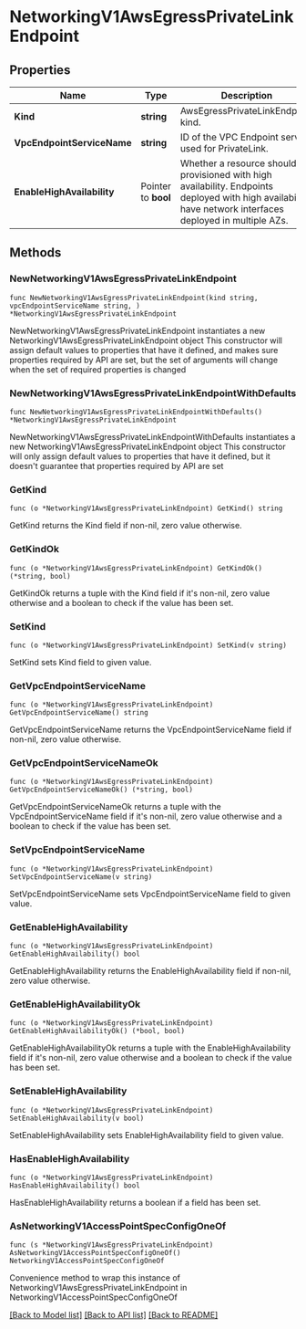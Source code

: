 # NetworkingV1AwsEgressPrivateLinkEndpoint

## Properties

Name | Type | Description | Notes
------------ | ------------- | ------------- | -------------
**Kind** | **string** | AwsEgressPrivateLinkEndpoint kind. | 
**VpcEndpointServiceName** | **string** | ID of the VPC Endpoint service used for PrivateLink. | 
**EnableHighAvailability** | Pointer to **bool** | Whether a resource should be provisioned with high availability. Endpoints deployed with high availability have network interfaces deployed in multiple AZs. | [optional] 

## Methods

### NewNetworkingV1AwsEgressPrivateLinkEndpoint

`func NewNetworkingV1AwsEgressPrivateLinkEndpoint(kind string, vpcEndpointServiceName string, ) *NetworkingV1AwsEgressPrivateLinkEndpoint`

NewNetworkingV1AwsEgressPrivateLinkEndpoint instantiates a new NetworkingV1AwsEgressPrivateLinkEndpoint object
This constructor will assign default values to properties that have it defined,
and makes sure properties required by API are set, but the set of arguments
will change when the set of required properties is changed

### NewNetworkingV1AwsEgressPrivateLinkEndpointWithDefaults

`func NewNetworkingV1AwsEgressPrivateLinkEndpointWithDefaults() *NetworkingV1AwsEgressPrivateLinkEndpoint`

NewNetworkingV1AwsEgressPrivateLinkEndpointWithDefaults instantiates a new NetworkingV1AwsEgressPrivateLinkEndpoint object
This constructor will only assign default values to properties that have it defined,
but it doesn't guarantee that properties required by API are set

### GetKind

`func (o *NetworkingV1AwsEgressPrivateLinkEndpoint) GetKind() string`

GetKind returns the Kind field if non-nil, zero value otherwise.

### GetKindOk

`func (o *NetworkingV1AwsEgressPrivateLinkEndpoint) GetKindOk() (*string, bool)`

GetKindOk returns a tuple with the Kind field if it's non-nil, zero value otherwise
and a boolean to check if the value has been set.

### SetKind

`func (o *NetworkingV1AwsEgressPrivateLinkEndpoint) SetKind(v string)`

SetKind sets Kind field to given value.


### GetVpcEndpointServiceName

`func (o *NetworkingV1AwsEgressPrivateLinkEndpoint) GetVpcEndpointServiceName() string`

GetVpcEndpointServiceName returns the VpcEndpointServiceName field if non-nil, zero value otherwise.

### GetVpcEndpointServiceNameOk

`func (o *NetworkingV1AwsEgressPrivateLinkEndpoint) GetVpcEndpointServiceNameOk() (*string, bool)`

GetVpcEndpointServiceNameOk returns a tuple with the VpcEndpointServiceName field if it's non-nil, zero value otherwise
and a boolean to check if the value has been set.

### SetVpcEndpointServiceName

`func (o *NetworkingV1AwsEgressPrivateLinkEndpoint) SetVpcEndpointServiceName(v string)`

SetVpcEndpointServiceName sets VpcEndpointServiceName field to given value.


### GetEnableHighAvailability

`func (o *NetworkingV1AwsEgressPrivateLinkEndpoint) GetEnableHighAvailability() bool`

GetEnableHighAvailability returns the EnableHighAvailability field if non-nil, zero value otherwise.

### GetEnableHighAvailabilityOk

`func (o *NetworkingV1AwsEgressPrivateLinkEndpoint) GetEnableHighAvailabilityOk() (*bool, bool)`

GetEnableHighAvailabilityOk returns a tuple with the EnableHighAvailability field if it's non-nil, zero value otherwise
and a boolean to check if the value has been set.

### SetEnableHighAvailability

`func (o *NetworkingV1AwsEgressPrivateLinkEndpoint) SetEnableHighAvailability(v bool)`

SetEnableHighAvailability sets EnableHighAvailability field to given value.

### HasEnableHighAvailability

`func (o *NetworkingV1AwsEgressPrivateLinkEndpoint) HasEnableHighAvailability() bool`

HasEnableHighAvailability returns a boolean if a field has been set.


### AsNetworkingV1AccessPointSpecConfigOneOf

`func (s *NetworkingV1AwsEgressPrivateLinkEndpoint) AsNetworkingV1AccessPointSpecConfigOneOf() NetworkingV1AccessPointSpecConfigOneOf`

Convenience method to wrap this instance of NetworkingV1AwsEgressPrivateLinkEndpoint in NetworkingV1AccessPointSpecConfigOneOf

[[Back to Model list]](../README.md#documentation-for-models) [[Back to API list]](../README.md#documentation-for-api-endpoints) [[Back to README]](../README.md)


